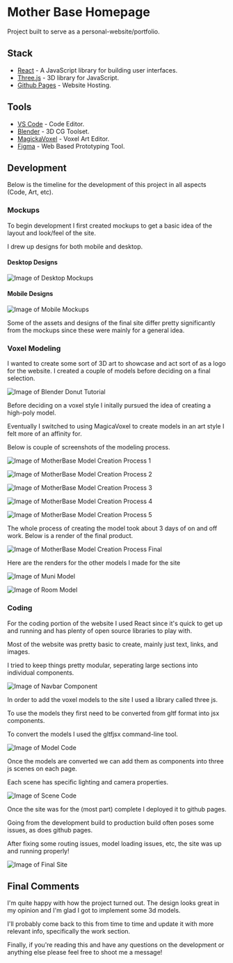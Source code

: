 # Mother Base Homepage

Project built to serve as a personal-website/portfolio. 

## Stack

- [React](https://reactjs.org/) - A JavaScript library for building user interfaces.
- [Three.js](https://threejs.org/) - 3D library for JavaScript.
- [Github Pages](https://pages.github.com/) - Website Hosting.

## Tools

- [VS Code](https://code.visualstudio.com/) - Code Editor.
- [Blender](https://www.blender.org/) - 3D CG Toolset.
- [MagickaVoxel](https://ephtracy.github.io/) - Voxel Art Editor.
- [Figma](https://www.figma.com) - Web Based Prototyping Tool.

## Development

Below is the timeline for the development of this project in all aspects (Code, Art, etc).

### Mockups

To begin development I first created mockups to get a basic idea of the layout and look/feel of the site.

I drew up designs for both mobile and desktop.

#### Desktop Designs

![Image of Desktop Mockups](/READMEassets/DesktopMockup.PNG)

#### Mobile Designs

![Image of Mobile Mockups](/READMEassets/MobileMockup.PNG)

Some of the assets and designs of the final site differ pretty significantly from the mockups since these were mainly for a general idea.

### Voxel Modeling 

I wanted to create some sort of 3D art to showcase and act sort of as a logo for the website. I created a couple of models before deciding on a final selection.

![Image of Blender Donut Tutorial](/READMEassets/donut.PNG)

Before deciding on a voxel style I initally pursued the idea of creating a high-poly model.

Eventually I switched to using MagicaVoxel to create models in an art style I felt more of an affinity for.

Below is couple of screenshots of the modeling process.

![Image of MotherBase Model Creation Process 1](/READMEassets/MotherBaseBuild1.png)

![Image of MotherBase Model Creation Process 2](/READMEassets/MotherBaseBuild2.png)

![Image of MotherBase Model Creation Process 3](/READMEassets/MotherBaseBuild3.png)

![Image of MotherBase Model Creation Process 4](/READMEassets/MotherBaseBuild4.png)

![Image of MotherBase Model Creation Process 5](/READMEassets/motherbasebuild5.png)

The whole process of creating the model took about 3 days of on and off work. Below is a render of the final product.

![Image of MotherBase Model Creation Process Final](/READMEassets/finalbuild.png)

Here are the renders for the other models I made for the site

![Image of Muni Model](/READMEassets/MuniStation.png)

![Image of Room Model](/READMEassets/room.png)

### Coding 

For the coding portion of the website I used React since it's quick to get up and running and has plenty of open source libraries to play with.

Most of the website was pretty basic to create, mainly just text, links, and images.

I tried to keep things pretty modular, seperating large sections into individual components.

![Image of Navbar Component](/READMEassets/NavCode.PNG)

In order to add the voxel models to the site I used a library called three js.

To use the models they first need to be converted from gltf format into jsx components.

To convert the models I used the gltfjsx command-line tool.

![Image of Model Code](/READMEassets/ModelCode.PNG)

Once the models are converted we can add them as components into three js scenes on each page.

Each scene has specific lighting and camera properties.

![Image of Scene Code](/READMEassets/SceneCode.PNG)

Once the site was for the (most part) complete I deployed it to github pages.

Going from the development build to production build often poses some issues, as does github pages.

After fixing some routing issues, model loading issues, etc, the site was up and running properly!

![Image of Final Site](/READMEassets/finalSite.PNG)

## Final Comments

I'm quite happy with how the project turned out. The design looks great in my opinion and I'm glad I got to implement some 3d models.

I'll probably come back to this from time to time and update it with more relevant info, specifically the work section.

Finally, if you're reading this and have any questions on the development or anything else please feel free to shoot me a message!